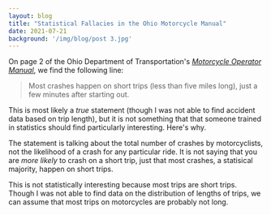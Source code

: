 ```yaml
---
layout: blog
title: "Statistical Fallacies in the Ohio Motorcycle Manual"
date: 2021-07-21
background: '/img/blog/post 3.jpg'
---
```


On page 2 of the Ohio Department of Transportation's [_Motorcycle Operator Manual_](https://publicsafety.ohio.gov/static/mop0001.pdf), we find the following line:

> Most crashes happen on short trips (less than five miles long), just a few minutes after starting out.

This is most likely a _true_ statement (though I was not able to find accident data based on trip length), but it is not something that that someone trained in statistics should find particularly interesting. Here's why.

The statement is talking about the total number of crashes by motorcyclists, not the likelihood of a crash for any particular ride. It is not saying that you are _more likely_ to crash on a short trip, just that most crashes, a statisical majority, happen on short trips.

This is not statistically interesting because most trips are short trips. Though I was not able to find data on the distribution of lengths of trips, we can assume that most trips on motorcycles are probably not long.